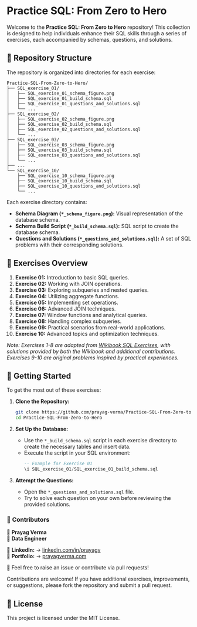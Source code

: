 # Practice SQL: From Zero to Hero

Welcome to the **Practice SQL: From Zero to Hero** repository! This collection is designed to help individuals enhance their SQL skills through a series of exercises, each accompanied by schemas, questions, and solutions.

## 📁 Repository Structure

The repository is organized into directories for each exercise:

```
Practice-SQL-From-Zero-to-Hero/
├── SQL_exercise_01/
│   ├── SQL_exercise_01_schema_figure.png
│   ├── SQL_exercise_01_build_schema.sql
│   ├── SQL_exercise_01_questions_and_solutions.sql
│   └── ...
├── SQL_exercise_02/
│   ├── SQL_exercise_02_schema_figure.png
│   ├── SQL_exercise_02_build_schema.sql
│   ├── SQL_exercise_02_questions_and_solutions.sql
│   └── ...
├── SQL_exercise_03/
│   ├── SQL_exercise_03_schema_figure.png
│   ├── SQL_exercise_03_build_schema.sql
│   ├── SQL_exercise_03_questions_and_solutions.sql
│   └── ...
├── ...
└── SQL_exercise_10/
    ├── SQL_exercise_10_schema_figure.png
    ├── SQL_exercise_10_build_schema.sql
    ├── SQL_exercise_10_questions_and_solutions.sql
    └── ...
```

Each exercise directory contains:

- **Schema Diagram (`*_schema_figure.png`):** Visual representation of the database schema.
- **Schema Build Script (`*_build_schema.sql`):** SQL script to create the database schema.
- **Questions and Solutions (`*_questions_and_solutions.sql`):** A set of SQL problems with their corresponding solutions.

## 📝 Exercises Overview

1. **Exercise 01:** Introduction to basic SQL queries.
2. **Exercise 02:** Working with JOIN operations.
3. **Exercise 03:** Exploring subqueries and nested queries.
4. **Exercise 04:** Utilizing aggregate functions.
5. **Exercise 05:** Implementing set operations.
6. **Exercise 06:** Advanced JOIN techniques.
7. **Exercise 07:** Window functions and analytical queries.
8. **Exercise 08:** Handling complex subqueries.
9. **Exercise 09:** Practical scenarios from real-world applications.
10. **Exercise 10:** Advanced topics and optimization techniques.

*Note: Exercises 1-8 are adapted from [Wikibook SQL Exercises](https://en.wikibooks.org/wiki/SQL_Exercises), with solutions provided by both the Wikibook and additional contributions. Exercises 9-10 are original problems inspired by practical experiences.*

## 🚀 Getting Started

To get the most out of these exercises:

1. **Clone the Repository:**
   ```bash
   git clone https://github.com/prayag-verma/Practice-SQL-From-Zero-to-Hero.git
   cd Practice-SQL-From-Zero-to-Hero
   ```

2. **Set Up the Database:**
   - Use the `*_build_schema.sql` script in each exercise directory to create the necessary tables and insert data.
   - Execute the script in your SQL environment:
     ```sql
     -- Example for Exercise 01
     \i SQL_exercise_01/SQL_exercise_01_build_schema.sql
     ```

3. **Attempt the Questions:**
   - Open the `*_questions_and_solutions.sql` file.
   - Try to solve each question on your own before reviewing the provided solutions.

### 🤝 **Contributors**  

👤 **Prayag Verma**  
👥 **Data Engineer**  

🔗 **LinkedIn:**  → [linkedin.com/in/prayagv](https://www.linkedin.com/in/prayagv/)  
🔗 **Portfolio:**  → [prayagverma.com](https://prayagverma.com/)


💬 Feel free to raise an issue or contribute via pull requests!  

Contributions are welcome! If you have additional exercises, improvements, or suggestions, please fork the repository and submit a pull request.

## 📄 License

This project is licensed under the MIT License.
